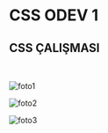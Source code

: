 
# CSS ODEV 1
<h2> CSS ÇALIŞMASI </h2>
<br>

![foto1](https://user-images.githubusercontent.com/115412210/198839105-534b91e4-434e-41f7-95e7-354f3f5ba278.png)

![foto2](https://user-images.githubusercontent.com/115412210/198839153-393a4c95-3477-4998-9239-7be246e3bb17.png)

![foto3](https://user-images.githubusercontent.com/115412210/198839154-2d2eb466-a901-4f21-898c-2622d506852f.png)
